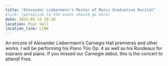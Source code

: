 ```yaml
---
title: "Alexander Liebermann‘s Master of Music Graduation Recital"
#link: (permalink to the event should go here)
date: 2015-05-16 20:30
location: Paul Hall
location_link: LINK
---
```


An encore of Alexander Liebermann’s Carnegie Hall premieres and other works. I will be performing his Piano Trio Op. 4 as well as his Rondeaux for soprano and piano. If you missed our Carnegie debut, this is the concert to attend! Free.
